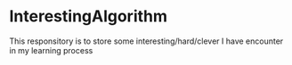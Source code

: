 # InterestingAlgorithm
This responsitory is to store some interesting/hard/clever I have encounter in my learning process
